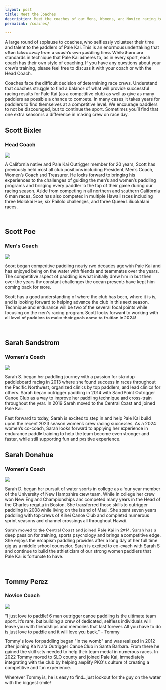```yaml
---
layout: post
title: Meet the Coaches
description: Meet the coaches of our Mens, Womens, and Novice racing teams.
permalink: /coaches/

---
```


A large round of applause to coaches, who selflessly volunteer their time and talent to the paddlers of Pale Kai. This is an
enormous undertaking that often takes away from a coach’s own paddling time. While there are standards in technique that Pale
Kai adheres to, as in every sport, each coach has their own style of coaching. If you have any questions about your crew’s
training, please feel free to discuss it with your coach or with the Head Coach.

Coaches face the difficult decision of determining race crews. Understand that coaches struggle to find a balance of what will
provide successful racing results for Pale Kai (as a competitive club) as well as give as many paddlers as possible a chance to
compete. In many cases, it takes years for paddlers to find themselves at a competitive level. We encourage paddlers to not be
discouraged, but to continue the sport. Sometimes you’ll find that one extra season is a difference in making crew on race day.

## Scott Bixler
### Head Coach
<img src="/assets/images/bio/ScottB_2022.jpg"  class="headshot" />
<p>
A California native and Pale Kai Outrigger member for 20 years, Scott has previously held most all club positions including
President, Men’s Coach, Women’s Coach and Treasurer.  He looks forward to bringing his experiences to the challenges of guiding
the men’s and women’s paddling programs and bringing every paddler to the top of their game during our racing season.  Aside from
competing in all northern and southern California 6 man races, Scott has also competed in multiple Hawaii races including three
Molokai Hoe; six Pailolo challenges, and three Queen Liliuokalani races.
</p>

<!-- Put some space between bios. -->
<div class="clear"></div><br>

## Scott Poe
### Men's Coach
<img src="/assets/images/bio/ScottP_2024.jpg"  class="headshot" />
<p>
Scott began competitive paddling nearly two decades ago with Pale Kai and has enjoyed being on the water with friends and teammates over the years.  The competitive aspect of paddling is what initially drew him in but then over the years the constant challenges the ocean presents have kept him coming back for more.  
</p>
<p>
Scott has a good understanding of where the club has been, where it is is, and is looking forward to helping advance the club in this next season.  Technique and endurance will be two of the several focal points while focusing on the men's racing program.  Scott looks forward to working with all level of paddlers to make their goals come to fruition in 2024!
</p>

<!-- Put some space between bios. -->
<div class="clear"></div><br>

## Sarah Sandstrom
### Women's Coach
<img src="/assets/images/bio/SarahS_2024.jpg"  class="headshot" />
<p>
Sarah S. began her paddling journey with a passion for standup paddleboard racing in 2013 where she found success in races throughout the Pacific Northwest, organized clinics by top paddlers, and lead clinics for others.  Sarah began outrigger paddling in 2014 with Sand Point Outrigger Canoe Club as a way to improve her paddling technique and cross-train throughout the year. In 2019 Sarah moved to the Central Coast and joined Pale Kai.
</p><p>
Fast forward to today, Sarah is excited to step in and help Pale Kai build upon the recent 2023 season women’s crew racing successes.  As a 2024 women’s co-coach, Sarah looks forward to applying her experience in endurance paddle training to help the team become even stronger and faster, while still supporting fun and positive experience.
</P>

## Sarah Donahue
### Women's Coach
<img src="/assets/images/bio/SarahD_2024.jpg"  class="headshot" />
<p>
Sarah D. began her pursuit of water sports in college as a four year member of the University of New Hampshire crew team. While in college her crew won New England Championships and competed many years in the Head of the Charles regatta in Boston. She transferred those skills to outrigger paddling in 2008 while living on the island of Maui. She spent seven years paddling with top crews of Kihei Canoe Club and completed numerous sprint seasons and channel crossings all throughout Hawaii.
</p><p>
Sarah moved to the Central Coast and joined Pale Kai in 2014. Sarah has a deep passion for training, sports psychology and brings a competitive edge. She enjoys the escapism paddling provides after a long day at her full time gig as a middle school counselor. Sarah is excited to co-coach with Sarah S and continue to build the athleticism of our strong women paddlers that Pale Kai is fortunate to have. 
</p>

<!-- Put some space between bios. -->
<div class="clear"></div><br>

## Tommy Perez
### Novice Coach
<img src="/assets/images/bio/TommyP_2024.jpg"  class="headshot" />
<p>
"I just love to paddle!  6 man outrigger canoe paddling is the ultimate team sport. It’s rare, but building a crew of dedicated, selfless individuals will leave you with friendships and memories that last forever. All you have to do is just love to paddle and it will love you back." - Tommy
</p>
<p>
Tommy's love for paddling began "in the womb" and was realized in 2012 after joining Ka Nia'a Outrigger Canoe Club in Santa Barbara. From there he gained the skill sets needed to help their team medal in numerous races.  In 2022 Tommy moved to SLO county and joined Pale Kai, immediately integrating with the club by helping amplify PKO's culture of creating a competitive and fun experience.
</P>
<p>
Wherever Tommy is, he is easy to find...just lookout for the guy on the water with the biggest smile!  
</p>


<!--
I archive old bios here so they can be easily re-used. I know I can find old bios in GIT, but it's a lot easier if they're
right here.
-->

<!--
## John Savarese
### Head Coach & Men's Coach
<img src="/assets/images/bio/johns.jpg"  class="headshot" />
<p>John has lived in California his whole life. Born and raised in Southern California, John spent most of his free time growing up surfing, water skiing, sailing and jet sking. After a long career in public safety, John moved to the central coast where he discovered outrigger canoe and he has been hooked ever since. John has participated in a variety of OC1 and OC6 races including Iron, Nine Man, Catalina Crossing, Alcatraz, Columbia River Gorge, and Pailolo Challenge.</p>
<p>John prides himself on providing a fun, safe, and challenging atmosphere where hard work is rewarded and achievement is celebrated.  He strives every day to inspire and motivate his team to excellence in Outrigger canoe. John Believes that individually we are merely one drop, but together, we are an ocean. John continues to foster the positive spirit of outrigger canoe that attracted him to the sport several years ago and feels honored to be coaching Pale Kai.</p>
-->

<!--
<h3>Jon Hergert</h3>
<h4>Mens Coach</h4>
<img src="/assets/images/bio/jonh.jpg"  class="headshot" />
<p>Jon Hergert, aka Neon Jon, has been a waterman and around waves his entire life which has been a big help to his paddling.  Of course, the first 20 years or so, the "water" was of the irrigation canal variety back on the farm in Nebraska and the "waves" were of  the "amber waves of grain variety."  Shovels, paddles, they both have blade and shafts and they kinda work the same!  First actual contact with Pacific Ocean was when he joined Pale Kai in 2014 so apparently persistence, stubbornness, and effort can make up for a lack of talent and previous experiences.  It's either that or people think you must be good at it because you work so hard trying to do it. </p>
<p>Making up for lost time, Jon was the Equipment Manager in 2015, Club President in 2016, and has been the Men's coach 2017, 2018, and will continue to be the Men's coach for 2019. </p>
<p>Neon has raced in OC6 and OC1 all over the west coast and even in Hawaii.  His favorite races are the most helpful races and those are usually the ones that turned out to be the biggest train wrecks where life presents you the opportunity to learn an important lesson or lessons. Although we always strive for the perfect race, perfect performance, we learn best through our mistakes.  Paddling is only fun when you are learning something, when you stop learning, it's just a bunch of work. </p>
<p>Neon still working hard for the perfect race, perfect performance for himself and others but secretly hopes never to find it.</p> 
-->

<!--
<h3>Tamara Jones</h3>
<h4>Women's Coach</h4>
<img src="/assets/images/bio/tamara.jpg"  class="headshot" />
<p>
Tamara has been a part of the Pale Kai family for over 10 years.
She has served on the board in a variety of roles, including as a
coach and as club president. Learning about, and paddling 
in, every canoe position has offered her an opportunity to experience 
personal growth, outrigger training techniques, and our team culture 
during workouts, competitions, and community events.
</p>
<p>
Tamara has found adventure and athletic endeavor on the water all her 
life and believes her experience as a lifelong student of surfing has 
had a tremendous impact on her development as a paddler. Outrigger 
paddling has added texture and balance to her busy life as a wife, mom, 
and business owner. Her career as a personal fitness trainer for the 
last 15 years has been key to her drive to help people use their bodies 
safely and successfully. Her current strategic coaching business helps 
her find more effective tools to empower others towards emotional and 
physical evolution.
</p>
<p>
Tamara feels very excited each year when the paddling season arrives 
and she is dedicated to helping the PKO family develop its outrigger 
culture in a way that offers all of us intense athletic opportunities 
as well as a deep connection with each other and with our ocean 
environment. She believes that we can, through our commitment to our 
experiences on the water, offer each other a unique and intimate 
commune with our natural world and with our paddling family.
</p>
-->

<!-- Bonnie Lyons
<h3>Bonnie Lyons</h3>
<h4>Womens Coach</h4>
<img src="/assets/images/bio/bonni.jpg"  class="headshot" />
<p>Bonnie came to paddling after an extensive competitive aquatic/water background which included lifeguarding, sailboat racing, swimming (age group and college &ndash; UCLA), and waterpolo.</p>
<p>After trying her hand at various adult recreational league sports including tennis, soccer and beach volleyball while raising her 3 kids, Bonnie heard about a local outrigger team that was starting practices and decided to go and check it out.&nbsp; One practice and she was hooked.&nbsp; Bonnie has been paddling since 2008. She has had many opportunities to race since then including all of the SCORA races and the Catalina Crossing.&nbsp; She also has competed in many Northern California races including Monterey, Santa Cruz, Alcatrez, Angel Island, Tahoe (both north and south) and Monterey Crossing where she was part of a record breaking open coed team that included 3 other Pale Kai members. She has also had opportunities to race outside of California in Arizona (ADR), the Columbia River Gorge and Hawaii (Queen Liliuokalani, Pailolo Challenge, Na Wahine O Ke Kai and the Na Pali Challenge- where her team was 1<sup>st</sup> in the over 55 category).&nbsp;</p>
<p>Bonnie shared her love of the sport with her husband, Patrick, who joined the team after seeing how passionate she was about the sport.&nbsp; They have enjoyed training, traveling and racing together over the past 10 years. &nbsp;Bonnie feels that paddling is a sport that not only challenges you physically with an incredible workout but is also good for your soul- &ldquo;time on the water brings a renewal to your mind and body and I would like to encourage everyone to come and try it out&rdquo;.</p>
-->

<!--
## Don Tran
### Novice Coach
<img src="/assets/images/bio/DonT_2022.png"  class="headshot" />
<p>
Don started paddling with Pale Kai in 2014 as a Novice at the age of 39.  He has competed in races in California, Oregon, and
Hawaii. Don’s other hobbies include eating, biking and traveling. His greatest joy is being a husband, father and son. Don sees his
passion for the ocean as a gift from God. Through hard work and the love of the sport, Don was elected as the new Novice Coach for
2019 and again for 2022! Coach Don is excited to share his knowledge and passion for the sport. His coaching philosophy is having
fun, working hard, and being safe!
</p>
-->

<!--
## Austin Bixler
### Men's Coach
<img src="/assets/images/bio/AustinB_2023.jpg"  class="headshot" />
<p>
Austin's passion for paddling began in 2009. Paddling and racing in every seat has offered a unique perspective on the challenges presented in every seat as well as what makes a boat run fast. Almost exclusively steering for the past 2 years has provoked a greater understanding of what it takes to win and how to mentor a crew into being the best they can collectively be. Boasting a top 10 overall finish last year in a SCORA Iron race is just the tip of the iceberg. The focus for this year’s Men’s team will consist of: individual duties with collective, synchronized response. That combined with surf, endurance, steering, and efficiency training will make us a force to be reckoned with.
</p>
-->

<!--
## Andrew Wilkening
### Novice Coach
<img src="/assets/images/bio/AndrewW_2022.jpg"  class="headshot" />
<p>
Andrew discovered outrigger paddling in Maui when he joined his high school's varsity crew. In this first year of paddling, and under the incredible coaching of Paul Lu'uvai, Andrew quickly became a leader in both fitness and technique. His team won the MIL Championship and earned 3rd in the State finals.
</p>
<p>
A decade later, Andrew found a second family - Pale Kai. Although his first year was filled with bumps and trials, just like the waters of the Central Coast, his dedication and love for the canoe kept Andrew on this path that continues to impact his body, mind and life for the better. Andrew continues to paddle all over California with the support of Pale Kai's aloha spirit.
</p>
-->

<!--
## Bob Teaford
### Novice Coach
<img src="/assets/images/bio/BobT_2023.jpg"  class="headshot" />
<p>
Bob joined Pale Kai in 2019 as a Novice, paddled through the 'COVID years,' and raced as a veteran in 2022. His background in sport includes road bike racing, mountain bike racing, car racing, as well as lots of sailboat racing and cruising, more than 10,000 miles all around the world. He joined Pale Kai in pretty poor health and, after four years of paddling, claims his fitness is as good or better than in his 20's. Bob's hope as a Novice coach is to provide a safe, supportive, and encouraging environment for everyone to reach that elusive combination of great fitness, deep sense of well being, and development of new friendships, all the while working together as a team toward the common goal of paddling faster than all the other novice teams!
</p>
-->

<!--
## Bob Teaford
### Novice Coach
<img src="/assets/images/bio/BobT_2023.jpg"  class="headshot" />
<p>
Bob joined Pale Kai in 2019 as a Novice, paddled through the 'COVID years,' and raced as a veteran in 2022. His background in sport includes road bike racing, mountain bike racing, car racing, as well as lots of sailboat racing and cruising, more than 10,000 miles all around the world. He joined Pale Kai in pretty poor health and, after four years of paddling, claims his fitness is as good or better than in his 20's. Bob's hope as a Novice coach is to provide a safe, supportive, and encouraging environment for everyone to reach that elusive combination of great fitness, deep sense of well being, and development of new friendships, all the while working together as a team toward the common goal of paddling faster than all the other novice teams!
</p>
-->